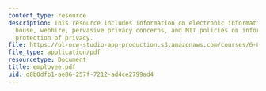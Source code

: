 ```yaml
---
content_type: resource
description: This resource includes information on electronic information inside the
  house, webhire, pervasive privacy concerns, and MIT policies on information and
  protection of privacy.
file: https://ol-ocw-studio-app-production.s3.amazonaws.com/courses/6-805-ethics-and-the-law-on-the-electronic-frontier-fall-2005/d8b0dfb1ae86257f7212ad4ce2799ad4_employee.pdf
file_type: application/pdf
resourcetype: Document
title: employee.pdf
uid: d8b0dfb1-ae86-257f-7212-ad4ce2799ad4
---
```

